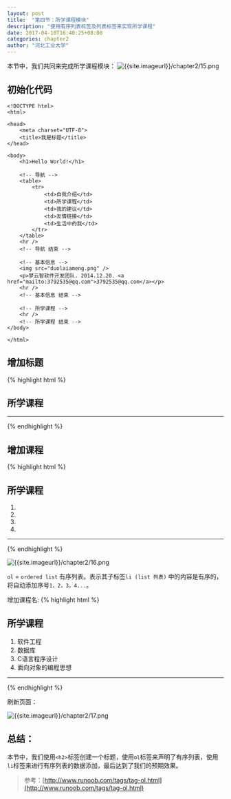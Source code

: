 ```yaml
---
layout: post
title:  "第四节：所学课程模块"
description: "使用有序列表标签及列表标签来实现所学课程"
date: 2017-04-10T16:40:25+08:00
categories: chapter2
author: "河北工业大学"
---
```

本节中，我们共同来完成所学课程模块：
![{{site.imageurl}}/chapter2/15.png]({{site.imageurl}}/chapter2/15.png)

## 初始化代码
```
<!DOCTYPE html>
<html>

<head>
    <meta charset="UTF-8">
    <title>我是标题</title>
</head>

<body>
    <h1>Hello World!</h1>

    <!-- 导航 -->
    <table>
        <tr>
            <td>自我介绍</td>
            <td>所学课程</td>
            <td>我的建议</td>
            <td>友情链接</td>
            <td>生活中的我</td>
        </tr>
    </table>
    <hr />
    <!-- 导航 结束 -->

    <!-- 基本信息 -->
    <img src="duolaiameng.png" />
    <p>梦云智软件开发团队. 2014.12.20. <a href="mailto:3792535@qq.com">3792535@qq.com</a></p>
    <hr />
    <!-- 基本信息 结束 -->
    
    <!-- 所学课程 -->
    <hr />
    <!-- 所学课程 结束 -->
</body>

</html>
```

## 增加标题
{% highlight html %}
    <!-- 所学课程 -->
    <h2>所学课程</h2>
    <hr />
    <!-- 所学课程 结束 -->
{% endhighlight %}

## 增加课程
{% highlight html %}
    <!-- 所学课程 -->
    <h2>所学课程</h2>
    <ol>
        <li></li>
        <li></li>
        <li></li>
        <li></li>
    </ol>
    <hr />
    <!-- 所学课程 结束 -->
{% endhighlight %}

![{{site.imageurl}}/chapter2/16.png]({{site.imageurl}}/chapter2/16.png)

`ol` = `ordered list` 有序列表。表示其子标签`li (list 列表)` 中的内容是有序的，将自动添加序号`1，2，3，4...`。

增加课程名:
{% highlight html %}
    <!-- 所学课程 -->
    <h2>所学课程</h2>
    <ol>
        <li>软件工程</li>
        <li>数据库</li>
        <li>C语言程序设计</li>
        <li>面向对象的编程思想</li>
    </ol>
    <hr />
    <!-- 所学课程 结束 -->
{% endhighlight %}

刷新页面：

![{{site.imageurl}}/chapter2/17.png]({{site.imageurl}}/chapter2/17.png)

## 总结：
本节中，我们使用`<h2>`标签创建一个标题，使用`ol`标签来声明了有序列表，使用`li`标签来进行有序列表的数据添加，最后达到了我们的预期效果。

> 参考：[http://www.runoob.com/tags/tag-ol.html](http://www.runoob.com/tags/tag-ol.html)
